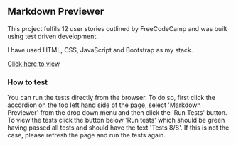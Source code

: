 ## Markdown Previewer

This project fulfils 12 user stories outlined by FreeCodeCamp and was built using test driven development.

I have used HTML, CSS, JavaScript and Bootstrap as my stack.

[Click here to view](https://lawlawson.github.io/markdown-previewer/)

### How to test

You can run the tests directly from the browser. To do so, first click the accordion on the top left hand side of the page, select 'Markdown Previewer' from the drop down menu and then click the 'Run Tests' button. To view the tests click the button below 'Run tests' which should be green having passed all tests and should have the text 'Tests 8/8'. If this is not the case, please refresh the page and run the tests again.
